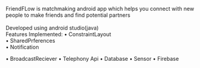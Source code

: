 FriendFLow is matchmaking android app which helps you connect with new people to make friends and find potential partners<br>
<br>
Developed using android studio(java)<br>
Features Implemented:
•	ConstraintLayout <br>
•	SharedPrferences <br>
•	Notification <br>

•	BroadcastReciever 
•	Telephony Api 
•	Database 
•	Sensor 
•	Firebase 
